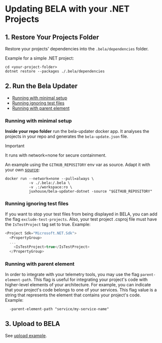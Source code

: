 # Updating BELA with your .NET Projects

## 1. Restore Your Projects Folder

Restore your projects' dependencies into the `.bela/dependencies` folder.

Example for a simple .NET project:

```
cd <your-project-folder>
dotnet restore --packages ./.bela/dependencies
```

## 2. Run the Bela Updater

- [Running with minimal setup](#Running-with-minimal-setup)
- [Running ignoring test files](#Running-ignoring-test-files)
- [Running with parent element](#Running-anonymously)

### Running with minimal setup

**Inside your repo folder** run the bela-updater docker app. It analyses the projects in your repo and generates the `bela-update.json` file.

> [!IMPORTANT]
> It runs with network=none for secure containment.

An example using the `GITHUB_REPOSITORY` env var as source. Adapt it with your own [source](/Concepts.md#sources):
```
docker run --network=none --pull=always \
           -v ./.bela:/.bela \
           -v .:/workspace:ro \
           juxhouse/bela-updater-dotnet -source "$GITHUB_REPOSITORY"
```

### Running ignoring test files

If you want to stop your test files from being displayed in BELA, you can add the flag `exclude-test-projects`. Also, your test project .csproj file must have the `IsTestProject` tag set to true. Example:
```csharp
<Project Sdk="Microsoft.NET.Sdk">
  <PropertyGroup>
  ...
    <IsTestProject>true</IsTestProject>
  </PropertyGroup>
```

### Running with parent element  

In order to integrate with your telemetry tools, you may use the flag `parent-element-path`. This flag is useful for integrating your project's code with higher-level elements of your architecture. For example, you can indicate that your project's code belongs to one of your services. 
This flag value is a string that represents the element that contains your project's code. Example:
```
  -parent-element-path "service/my-service-name"
``` 

## 3. Upload to BELA

See [upload example](/updaters/reference/upload-example.md).
